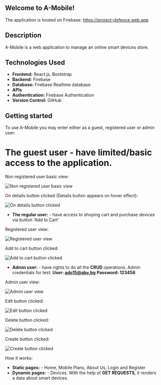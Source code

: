 ## Welcome to A-Mobile!

The application is hosted on Firebase: https://project-defence.web.app

## Description

A-Mobile is a web application to manage an online smart devices store.

 ## Technologies Used

- **Frontend:** React.js, Bootstrap
- **Backend:** Firebase
- **Database:** Firebase Realtime database
- **APIs**
- **Authentication:** Firebase Authentication
- **Version Control:** GitHub

## Getting started

To use A-Mobile you may enter either as a guest, registered user or admin user:
 # The guest user - have limited/basic access to the application.

Non registered user basic view:

![Non registered user basic view](<https://github.com/AdrianSavov/A-Mobile/blob/main/app/public/screenshots/non-registered-user-view.png?raw=true>)

On details button clicked (Details button appears on hover effect):

![On details button clicked](<https://github.com/AdrianSavov/A-Mobile/blob/main/app/public/screenshots/on-details-button-click.png?raw=true>)

- **The regular user:** - have access to shoping cart and purchase devices via button 'Add to Cart'

Registered user view:

![Registered user view](<https://github.com/AdrianSavov/A-Mobile/blob/main/app/public/screenshots/registered-user-view.png?raw=true>)

Add to cart button clicked:

![Add to cart button clicked](<https://github.com/AdrianSavov/A-Mobile/blob/main/app/public/screenshots/add-device-to-cart.png?raw=true>)

- **Admin user:** - have rights to do all the **CRUD** operations.
Admin credentials for test:
**User: ado15@abv.bg**
**Password: 123456**

Admin user view:

![Admin user view](<https://github.com/AdrianSavov/A-Mobile/blob/main/app/public/screenshots/admin-view.png?raw=true>)

Edit button clicked:

![Edit button clicked](<https://github.com/AdrianSavov/A-Mobile/blob/main/app/public/screenshots/edit-button-clicked.png?raw=true>)

Delete button clicked:

![Delete button clicked](<https://github.com/AdrianSavov/A-Mobile/blob/main/app/public/screenshots/on-delete-button-clicked.png?raw=true>)

Create button clicked:

![Create button clicked](<https://github.com/AdrianSavov/A-Mobile/blob/main/app/public/screenshots/create-device-button-clicked.png?raw=true>)

How it works:
- **Static pages:** - Home, Mobile Plans, About Us, Login and Register
- **Dynamic pages:** - Devices. With the help of **GET REQUESTS**, it renders a data about smart devices.


